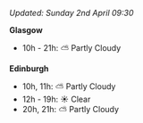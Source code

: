 *Updated: Sunday 2nd April 09:30*

**Glasgow**

* 10h - 21h: :partly_sunny: Partly Cloudy

**Edinburgh**

* 10h, 11h: :partly_sunny: Partly Cloudy
* 12h - 19h: :sunny: Clear
* 20h, 21h: :partly_sunny: Partly Cloudy
